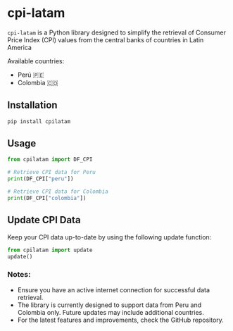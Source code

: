 # cpi-latam
`cpi-latam` is a Python library designed to simplify the retrieval of Consumer Price Index (CPI) values from the central banks of countries in Latin America

Available countries:
- Perú 🇵🇪
- Colombia 🇨🇴

## Installation
```python
pip install cpilatam
```
## Usage
```python
from cpilatam import DF_CPI

# Retrieve CPI data for Peru
print(DF_CPI["peru"])

# Retrieve CPI data for Colombia
print(DF_CPI["colombia"])
```
## Update CPI Data
Keep your CPI data up-to-date by using the following update function:
```python
from cpilatam import update
update()
```
### Notes:
- Ensure you have an active internet connection for successful data retrieval.
- The library is currently designed to support data from Peru and Colombia only. Future updates may include additional countries.
- For the latest features and improvements, check the GitHub repository.
